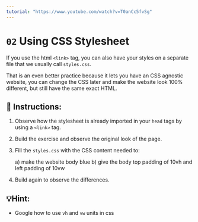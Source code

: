 ```yaml
---
tutorial: "https://www.youtube.com/watch?v=T0anCc5fvSg"
---
```


# `02` Using CSS Stylesheet

If you use the html `<link>` tag, you can also have your styles on a separate file that we usually call `styles.css`.

That is an even better practice because it lets you have an CSS agnostic website, you can change the CSS later and make the website look 100% different, but still have the same exact HTML.

## 📝 Instructions:

1. Observe how the stylesheet is already imported in your `head` tags by using a `<link>` tag.

2. Build the exercise and observe the original look of the page.

3. Fill the `styles.css` with the CSS content needed to:

    a) make the website body blue
    b) give the body top padding of 10vh and left padding of 10vw

4. Build again to observe the differences.     

## 💡Hint:

- Google how to use `vh` and `vw` units in css

